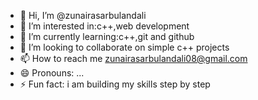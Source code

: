 - 👋 Hi, I’m @zunairasarbulandali
- 👀 I’m interested in:c++,web development
- 🌱 I’m currently learning:c++,git and github
- 💞️ I’m looking to collaborate on simple c++ projects
- 📫 How to reach me zunairasarbulandali08@gmail.com
- 😄 Pronouns: ...
- ⚡ Fun fact: i am building my skills step by step

<!---
zunairasarbulandali/zunairasarbulandali is a ✨ special ✨ repository because its `README.md` (this file) appears on your GitHub profile.
You can click the Preview link to take a look at your changes.
--->
